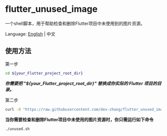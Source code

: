 # flutter_unused_image

一个shell脚本，用于帮助检查和删除Flutter项目中未使用到的图片资源。

Language: [English](README.md) | 中文


## 使用方法

第一步
```sh
cd ${your_Flutter_project_root_dir}
```
***你需要把 "${your_Flutter_project_root_dir}" 替换成你实际的 Flutter 项目的目录。***


第二步
```sh
curl -O "https://raw.githubusercontent.com/dev-zhang/flutter_unused_image/main/unused.sh" && chmod 700 unused.sh
```

**当你需要检查和删除Flutter项目中未使用的图片资源时，你只需运行如下命令**

```sh
./unused.sh
```